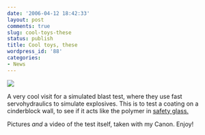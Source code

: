 ```yaml
---
date: '2006-04-12 18:42:33'
layout: post
comments: true
slug: cool-toys-these
status: publish
title: Cool toys, these
wordpress_id: '88'
categories:
- News
---
```


[![](http://www.phfactor.net/pics/LHPOST-04-06/LHPOST-04-06-Thumbnails/13.jpg)](http://www.phfactor.net/pics/LHPOST-04-06/)

A very cool visit for a simulated blast test, where they use fast servohydraulics to simulate explosives. This is to test a coating on a cinderblock wall, to see if it acts like the polymer in [safety glass.](http://computer.howstuffworks.com/question508.htm)

Pictures _and_ a video of the test itself, taken with my Canon. Enjoy!
